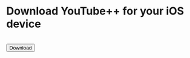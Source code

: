 <h1> Download YouTube++ for your iOS device </h1>
<br>
<button onclick="location.href='https://appopener.com/yt/cw6gsason'" type="button">
         Download</button>

